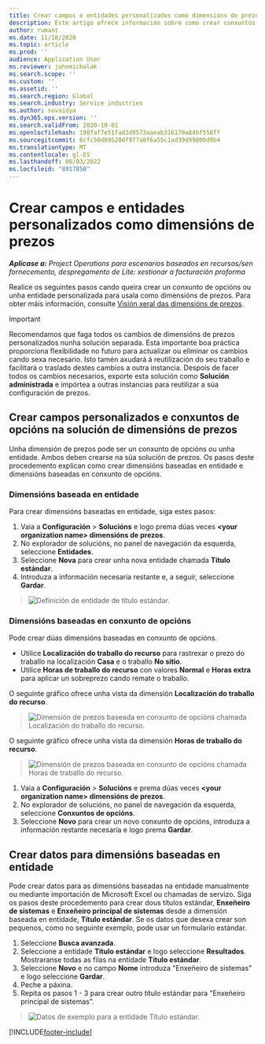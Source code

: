 ```yaml
---
title: Crear campos e entidades personalizados como dimensións de prezos
description: Este artigo ofrece información sobre como crear conxuntos de opcións ou entidades personalizados.
author: rumant
ms.date: 11/18/2020
ms.topic: article
ms.prod: ''
audience: Application User
ms.reviewer: johnmichalak
ms.search.scope: ''
ms.custom: ''
ms.assetid: ''
ms.search.region: Global
ms.search.industry: Service industries
ms.author: suvaidya
ms.dyn365.ops.version: ''
ms.search.validFrom: 2020-10-01
ms.openlocfilehash: 198faf7e51fad2d9573aaeab316170a84bf558ff
ms.sourcegitcommit: 6cfc50d89528df977a8f6a55c1ad39d99800d9b4
ms.translationtype: MT
ms.contentlocale: gl-ES
ms.lasthandoff: 06/03/2022
ms.locfileid: "8917850"
---
```

# <a name="create-custom-fields-and-entities-as-pricing-dimensions"></a>Crear campos e entidades personalizados como dimensións de prezos

_**Aplícase a:** Project Operations para escenarios baseados en recursos/sen fornecemento, despregamento de Lite: xestionar a facturación proforma_

Realice os seguintes pasos cando queira crear un conxunto de opcións ou unha entidade personalizada para usala como dimensións de prezos. Para obter máis información, consulte [Visión xeral das dimensións de prezos](pricing-dimensions-overview.md).  

> [!IMPORTANT]
> Recomendamos que faga todos os cambios de dimensións de prezos personalizados nunha solución separada. Esta importante boa práctica proporciona flexibilidade no futuro para actualizar ou eliminar os cambios cando sexa necesario. Isto tamén axudará á reutilización do seu traballo e facilitará o traslado destes cambios a outra instancia. Despois de facer todos os cambios necesarios, exporte esta solución como **Solución administrada** e impórtea a outras instancias para reutilizar a súa configuración de prezos.

  
## <a name="create-custom-fields-and-option-sets-in-the-pricing-dimension-solution"></a>Crear campos personalizados e conxuntos de opcións na solución de dimensións de prezos

Unha dimensión de prezos pode ser un conxunto de opcións ou unha entidade. Ambos deben crearse na súa solución de prezos. Os pasos deste procedemento explican como crear dimensións baseadas en entidade e dimensións baseadas en conxunto de opcións.

### <a name="entity-based-dimensions"></a>Dimensións baseada en entidade
Para crear dimensións baseadas en entidade, siga estes pasos:

1. Vaia a **Configuración** > **Solucións** e logo prema dúas veces **\<your organization name> dimensións de prezos**.
2. No explorador de solucións, no panel de navegación da esquerda, seleccione **Entidades**.
3. Seleccione **Nova** para crear unha nova entidade chamada **Título estándar**. 
4. Introduza a información necesaria restante e, a seguir, seleccione **Gardar**.

> ![Definición de entidade de título estándar.](media/Standard-Title-entity-definition.png)

### <a name="option-set-based-dimensions"></a>Dimensións baseadas en conxunto de opcións 
Pode crear dúas dimensións baseadas en conxunto de opcións. 

- Utilice **Localización do traballo do recurso** para rastrexar o prezo do traballo na localización **Casa** e o traballo **No sitio**. 
- Utilice **Horas de traballo do recurso** con valores **Normal** e **Horas extra** para aplicar un sobreprezo cando remate o traballo.

O seguinte gráfico ofrece unha vista da dimensión **Localización do traballo do recurso**. 

> ![Dimensión de prezos baseada en conxunto de opcións chamada Localización do traballo do recurso.](media/Option-set-PD-called-Resource-Work-Location.png)

O seguinte gráfico ofrece unha vista da dimensión **Horas de traballo do recurso**. 

> ![Dimensión de prezos baseada en conxunto de opcións chamada Horas de traballo do recurso.](media/Option-set-PD-called-Resource-Work-Hours.png)

1. Vaia a **Configuración** > **Solucións** e prema dúas veces **\<your organization name> dimensións de prezos**. 
2. No explorador de solucións, no panel de navegación da esquerda, seleccione **Conxuntos de opcións**. 
3. Seleccione **Novo** para crear un novo conxunto de opcións, introduza a información restante necesaria e logo prema **Gardar**.

## <a name="create-data-for-entity-based-dimensions"></a>Crear datos para dimensións baseadas en entidade

Pode crear datos para as dimensións baseadas na entidade manualmente ou mediante importación de Microsoft Excel ou chamadas de servizo. Siga os pasos deste procedemento para crear dous títulos estándar, **Enxeñeiro de sistemas** e **Enxeñeiro principal de sistemas** desde a dimensión baseada en entidade, **Título estándar**. Se os datos que desexa crear son pequenos, como no seguinte exemplo, pode usar un formulario estándar.

1. Seleccione **Busca avanzada**.
2. Seleccione a entidade **Título estándar** e logo seleccione **Resultados**. Mostraranse todas as filas na entidade **Título estándar**.
3. Seleccione **Novo** e no campo **Nome** introduza "Enxeñeiro de sistemas" e logo seleccione **Gardar**.
4. Peche a páxina. 
5. Repita os pasos 1 - 3 para crear outro título estándar para "Enxeñeiro principal de sistemas".

> ![Datos de exemplo para a entidade Título estándar.](media/ST-data.png)


[!INCLUDE[footer-include](../includes/footer-banner.md)]
